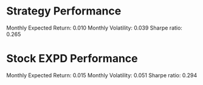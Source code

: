 # Strategy Performance
Monthly Expected Return: 0.010
Monthly Volatility: 0.039
Sharpe ratio: 0.265
# Stock EXPD Performance
Monthly Expected Return: 0.015
Monthly Volatility: 0.051
Sharpe ratio: 0.294
